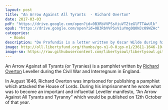 ```yaml
---
layout: post
title: "An Arrow Against All Tyrants  - Richard Overton"
date: 2017-03-03
pdf: "https://drive.google.com/open?id=0B3RbVVPSsViuVTZteGlFTTAwUlk"
epub: "https://drive.google.com/open?id=0B3RbVVPSsViuYmg0Q0NJc09WZHc"
categories:
  - Books
description: "De Profundis is a letter written by Oscar Wilde during his imprisonment in Reading Gaol, to 'Bosie'."
image: http://oll.libertyfund.org/thumbs/go-n1-0-0;go-n1/23611-1646-10-12-Overton_ArrowTyrants_TP600.jpg
image-sm: https://raw.githubusercontent.com/libertysowl/libertysowl.github.io/master/images/Overton_Arrow_Frontpage.jpg
---
```



<p>An Arrow Against all Tyrants (or Tyranies) is a pamphlet written by <a href="https://en.wikipedia.org/wiki/Richard_Overton_(Leveller)">Richard Overton</a> Leveller during the Civil War and Interregnum in England.</p>
<p>In August 1646, Richard Overton was imprisoned for publishing a pamphlet which attacked the House of Lords. During his imprisonment he wrote what was to become an important and influential Leveller manifesto, “An Arrow Against All Tyrants and Tyranny” which would be published on 12th October of that year.</p>